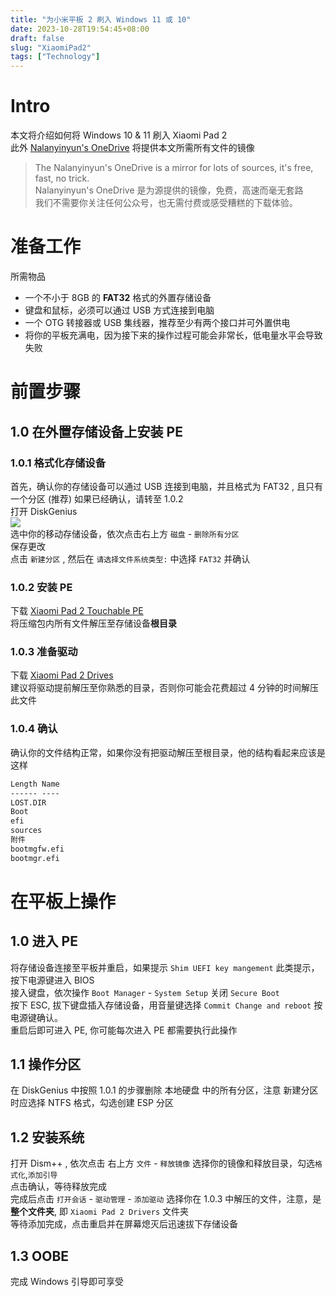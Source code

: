```yaml
---  
title: "为小米平板 2 刷入 Windows 11 或 10"  
date: 2023-10-28T19:54:45+08:00  
draft: false  
slug: "XiaomiPad2"  
tags: ["Technology"]  
---  
```

# Intro  
本文将介绍如何将 Windows 10 & 11 刷入 Xiaomi Pad 2  
此外 [Nalanyinyun's OneDrive](https://mirror.nalanyinyun.top/) 将提供本文所需所有文件的镜像  
> The Nalanyinyun's OneDrive is a mirror for lots of sources, it's free, fast, no trick.  
> Nalanyinyun's OneDrive 是为源提供的镜像，免费，高速而毫无套路  
> 我们不需要你关注任何公众号，也无需付费或感受糟糕的下载体验。  

# 准备工作  
所需物品  
- 一个不小于 8GB 的 **FAT32** 格式的外置存储设备  
- 键盘和鼠标，必须可以通过 USB 方式连接到电脑  
- 一个 OTG 转接器或 USB 集线器，推荐至少有两个接口并可外置供电  
- 将你的平板充满电，因为接下来的操作过程可能会非常长，低电量水平会导致失败  

# 前置步骤  
## 1.0 在外置存储设备上安装 PE  
### 1.0.1 格式化存储设备  
首先，确认你的存储设备可以通过 USB 连接到电脑，并且格式为 FAT32 , 且只有一个分区 (推荐) 如果已经确认，请转至 1.0.2  
打开 DiskGenius  
![](/DiskGenius.png)  
选中你的移动存储设备，依次点击右上方 `磁盘` - `删除所有分区`  
保存更改  
点击 `新建分区` , 然后在 `请选择文件系统类型:` 中选择 `FAT32` 并确认  
### 1.0.2 安装 PE  
下载 [Xiaomi Pad 2 Touchable PE](https://mirror.nalanyinyun.top/zh-CN/The%20Mirror%20of%20Source/Xiaomi%20Pad%20Source/Xiaomi%20Pad%202%20Touchable%20PE.7z)  
将压缩包内所有文件解压至存储设备**根目录**  
### 1.0.3 准备驱动  
下载 [Xiaomi Pad 2 Drives](https://mirror.nalanyinyun.top/zh-CN/The%20Mirror%20of%20Source/Xiaomi%20Pad%20Source/Xiaomi%20Pad%202%20Drivers.7z)  
建议将驱动提前解压至你熟悉的目录，否则你可能会花费超过 4 分钟的时间解压此文件  
### 1.0.4 确认  
确认你的文件结构正常，如果你没有把驱动解压至根目录，他的结构看起来应该是这样  
``` Markdown  
Length Name  
------ ----  
LOST.DIR  
Boot  
efi  
sources  
附件  
bootmgfw.efi  
bootmgr.efi  
```  
# 在平板上操作  
## 1.0 进入 PE  
将存储设备连接至平板并重启，如果提示 `Shim UEFI key mangement` 此类提示，按下电源键进入 BIOS  
接入键盘，依次操作 `Boot Manager` - `System Setup` 关闭 `Secure Boot`  
按下 ESC, 拔下键盘插入存储设备，用音量键选择 `Commit Change and reboot` 按电源键确认。  
重启后即可进入 PE, 你可能每次进入 PE 都需要执行此操作  
## 1.1 操作分区  
在 DiskGenius 中按照 1.0.1 的步骤删除 本地硬盘 中的所有分区，注意 新建分区时应选择 NTFS 格式，勾选创建 ESP 分区  
## 1.2 安装系统  
打开 Dism++ , 依次点击 右上方 `文件` - `释放镜像` 选择你的镜像和释放目录，勾选`格式化`,`添加引导`  
点击确认，等待释放完成  
完成后点击 `打开会话` - `驱动管理` - `添加驱动` 选择你在 1.0.3 中解压的文件，注意，是**整个文件夹**, 即 `Xiaomi Pad 2 Drivers` 文件夹  
等待添加完成，点击重启并在屏幕熄灭后迅速拔下存储设备  
## 1.3 OOBE  
完成 Windows 引导即可享受  

